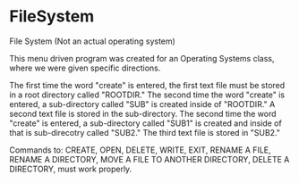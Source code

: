 # FileSystem
File System (Not an actual operating system)

This menu driven program was created for an Operating Systems class, where we were given specific directions.

The first time the word "create" is entered, the first text file must be stored in a root directory called "ROOTDIR."
The second time the word "create" is entered, a sub-directory called "SUB" is created inside of "ROOTDIR." A second text file is stored in the sub-directory.
The second time the word "create" is entered, a sub-directory called "SUB1" is created and inside of that is sub-direcotry called "SUB2." The third text file is stored in "SUB2."

Commands to: 
CREATE, OPEN, DELETE, WRITE, EXIT, RENAME A FILE, RENAME A DIRECTORY, MOVE A FILE TO ANOTHER DIRECTORY, DELETE A DIRECTORY, must work properly. 
